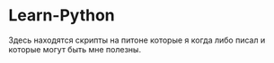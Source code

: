 # Learn-Python
Здесь находятся скрипты на питоне которые я когда либо писал и которые могут быть мне полезны.
